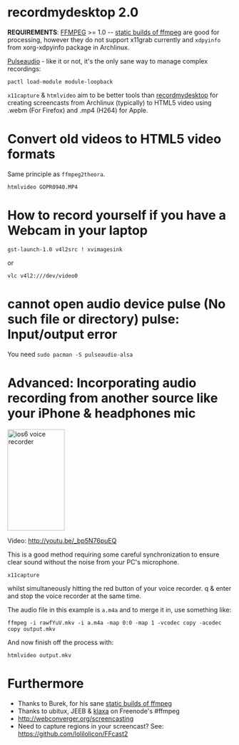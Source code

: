 # recordmydesktop 2.0

**REQUIREMENTS**: [FFMPEG](http://ffmpeg.org/) >= 1.0 -- [static builds of
ffmpeg](http://ffmpeg.gusari.org/static/) are good for processing, however they
do not support x11grab currently and `xdpyinfo` from xorg-xdpyinfo package in
Archlinux.

[Pulseaudio](http://www.freedesktop.org/wiki/Software/PulseAudio/) - like it or
not, it's the only sane way to manage complex recordings:

	pactl load-module module-loopback

`x11capture` & `htmlvideo` aim to be better tools than
[recordmydesktop](http://en.wikipedia.org/wiki/RecordMyDesktop) for creating
screencasts from Archlinux (typically) to HTML5 video using .webm (For Firefox)
and .mp4 (H264) for Apple.

# Convert old videos to HTML5 video formats

Same principle as `ffmpeg2theora`.

	htmlvideo GOPR0940.MP4

# How to record yourself if you have a Webcam in your laptop

	gst-launch-1.0 v4l2src ! xvimagesink

or

	vlc v4l2:///dev/video0

# cannot open audio device pulse (No such file or directory) pulse: Input/output error

You need `sudo pacman -S pulseaudio-alsa`

# Advanced: Incorporating audio recording from another source like your iPhone & headphones mic

<img width="128" height="227" src="http://r2d2.webconverger.org/2012-10-27/voice-recorder.png" alt="ios6 voice recorder" />

Video: <http://youtu.be/_bp5N76puEQ>

This is a good method requiring some careful synchronization to ensure clear
sound without the noise from your PC's microphone.

	x11capture

whilst simultaneously hitting the red button of your voice recorder. q & enter
and stop the voice recorder at the same time.

The audio file in this example is `a.m4a` and to merge it in, use something
like:

	ffmpeg -i rawfYuV.mkv -i a.m4a -map 0:0 -map 1 -vcodec copy -acodec copy output.mkv

And now finish off the process with:

	htmlvideo output.mkv

# Furthermore

* Thanks to Burek, for his sane [static builds of ffmpeg](http://ffmpeg.gusari.org/static/)
* Thanks to ubitux, JEEB & [klaxa](https://gist.github.com/7dcccbd86fdcce3c4ced) on Freenode's #ffmpeg
* <http://webconverger.org/screencasting>
* Need to capture regions in your screencast? See: <https://github.com/lolilolicon/FFcast2>
